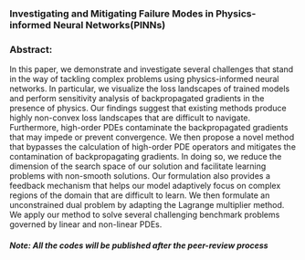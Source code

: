 ### Investigating and Mitigating Failure Modes in Physics-informed Neural Networks(PINNs)


### Abstract:
In this paper, we demonstrate and investigate several challenges that stand in the way of tackling complex problems using physics-informed neural networks. In particular, we visualize the loss landscapes of trained models and perform sensitivity analysis of backpropagated gradients in the presence of physics. Our findings suggest that existing methods produce highly non-convex loss landscapes that are difficult to navigate. Furthermore, high-order PDEs contaminate the backpropagated gradients that may impede or prevent convergence. We then propose a novel method that bypasses the calculation of high-order PDE operators and mitigates the contamination of backpropagating gradients. In doing so, we reduce the dimension of the search space of our solution and facilitate learning problems with non-smooth solutions. Our formulation also provides a feedback mechanism that helps our model adaptively focus on complex regions of the domain that are difficult to learn. We then formulate an unconstrained dual problem by adapting the Lagrange multiplier method. We apply our method to solve several challenging benchmark problems governed by linear and non-linear PDEs. 


##### Note: All the codes will be published after the peer-review process
